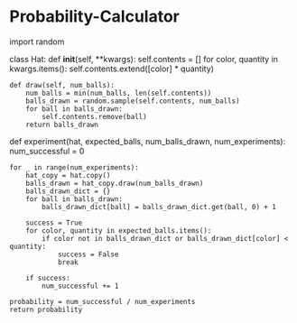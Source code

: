 # Probability-Calculator
import random

class Hat:
    def __init__(self, **kwargs):
        self.contents = []
        for color, quantity in kwargs.items():
            self.contents.extend([color] * quantity)

    def draw(self, num_balls):
        num_balls = min(num_balls, len(self.contents))
        balls_drawn = random.sample(self.contents, num_balls)
        for ball in balls_drawn:
            self.contents.remove(ball)
        return balls_drawn

def experiment(hat, expected_balls, num_balls_drawn, num_experiments):
    num_successful = 0

    for _ in range(num_experiments):
        hat_copy = hat.copy()
        balls_drawn = hat_copy.draw(num_balls_drawn)
        balls_drawn_dict = {}
        for ball in balls_drawn:
            balls_drawn_dict[ball] = balls_drawn_dict.get(ball, 0) + 1

        success = True
        for color, quantity in expected_balls.items():
            if color not in balls_drawn_dict or balls_drawn_dict[color] < quantity:
                success = False
                break

        if success:
            num_successful += 1

    probability = num_successful / num_experiments
    return probability

